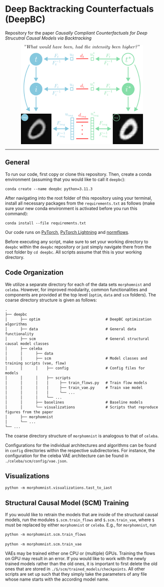 # Deep Backtracking Counterfactuals (DeepBC)

Repository for the paper *Causally Compliant Counterfactuals for Deep Strucutral Causal Models via Backtracking*

<p align="center">
<img src="/assets/DeepBC_plot.svg" width="400">
</p>

***

## General
To run our code, first copy or clone this repository. Then, create a conda environment (assuming that you would like to call it `deepbc`):

```
conda create --name deepbc python=3.11.3
```

After navigating into the root folder of this repository using your terminal, install all necessary packages from the `requirements.txt` as follows (make sure your new conda environment is activated before you run this command):

```
conda install --file requirements.txt
```

Our code runs on [PyTorch](https://pytorch.org/), [PyTorch Lightning](https://lightning.ai/docs/pytorch/latest/) and [normflows](https://github.com/VincentStimper/normalizing-flows).

Before executing any script, make sure to set your working directory to `deepbc` within the `deepbc` repository or just simply navigate there from the root folder by `cd deepbc`. All scripts assume that this is your working directory.

## Code Organization

We utilize a separate directory for each of the data sets `morphomnist` and `celeba`. However, for improved modularity, common functionalities and components are provided at the top level (`optim`, `data` and `scm` folders). The coarse directory structure is given as follows:

```
.
├── deepbc
│      ├── optim                              # DeepBC optimization algorithms
│      ├── data                               # General data functionality
│      ├── scm                                # General structural causal model classes
│      ├── celeba
│      │      ├── data
│      │      ├── scm                         # Model classes and training scripts (vae, flow)
│      │      │    ├── config                 # Config files for models
│      │      │    ├── scripts
│      │      │    │     ├── train_flows.py   # Train flow models
│      │      │    │     ├── train_vae.py     # Train vae model
│      │      │    │     └── ... 
│      │      │    └── ...
│      │      ├── baselines                   # Baseline models
│      │      └── visualizations              # Scripts that reproduce figures from the paper
│      ├── morphomnist
│      └── ...
└── ...    
```
The coarse directory structure of `morphomnist` is analogous to that of `celeba`.

Configurations for the individual architectures and algorithms can be found in `config` directories within the respective subdirectories. For instance, the configuration for the celeba VAE architecture can be found in `./celeba/scm/config/vae.json`.

## Visualizations

```
python -m morphomnist.visualizations.tast_to_iast
```

## Structural Causal Model (SCM) Training

If you would like to retrain the models that are inside of the structural causal models, run the modules `$.scm.train_flows` and `$.scm.train_vae`, where `$` must be replaced by either `morphomnist` or `celeba`. E.g., for `morphomnist`, run

```
python -m morphomnist.scm.train_flows

python -m morphomnist.scm.train_vae
```

VAEs may be trained either one CPU or (multiple) GPUs. Training the flows on GPU may result in an error. If you would like to work with the newly trained models rather than the old ones, it is important to first delete the old ones that are stored in `./$/scm/trained_models/checkpoints`. All other scripts are set up such that they simply take the parameters of any file whose name starts with the according model name.